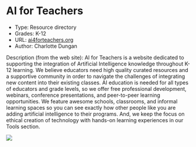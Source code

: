 # AI for Teachers
* Type: Resource directory
* Grades: K-12
* URL: [ai4forteachers.org](https://aiforteachers.org)
* Author: Charlotte Dungan

Description (from the web site): AI for Teachers is a website dedicated to supporting the integration of Artificial Intelligence knowledge throughout K-12 learning. We believe educators need high quality curated resources and a supportive community in order to navigate the challenges of integrating new content into their existing classes. AI education is needed for all types of educators and grade levels, so we offer free professional development, webinars, conference presentations, and peer-to-peer learning opportunities. We feature awesome schools, classrooms, and informal learning spaces so you can see exactly how other people like you are adding artificial intelligence to their programs. And, we keep the focus on ethical creation of technology with hands-on learning experiences in our Tools section.


![](https://github.com/touretzkyds/ai4k12/raw/master/images/ai-for-teachers.png)
